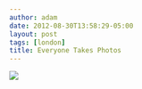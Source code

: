 ```yaml
---
author: adam
date: 2012-08-30T13:58:29-05:00
layout: post
tags: [london]
title: Everyone Takes Photos
---
```


![](/media/m9l6akbTaG1qga9s2o1_500.jpg)
